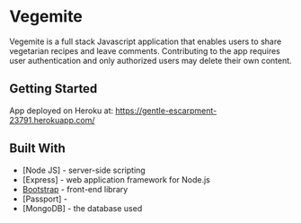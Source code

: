 # Vegemite

Vegemite is a full stack Javascript application that enables users to share vegetarian recipes and leave comments. Contributing to the app requires user authentication and only authorized users may delete their own content. 

## Getting Started

App deployed on Heroku at: https://gentle-escarpment-23791.herokuapp.com/

## Built With

* [Node JS] - server-side scripting 
* [Express] - web application framework for Node.js
* [Bootstrap](https://getbootstrap.com/) - front-end library
* [Passport] - 
* [MongoDB] - the database used


